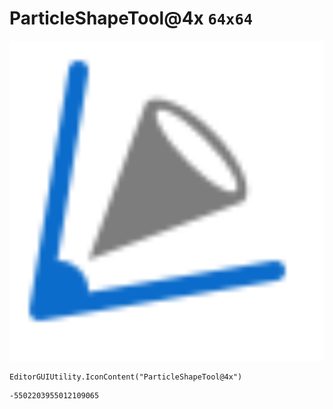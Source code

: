 # ParticleShapeTool@4x `64x64`
<img src="/img/ParticleShapeTool@4x.png" width=512 height=512>

``` CSharp
EditorGUIUtility.IconContent("ParticleShapeTool@4x")
```
```
-5502203955012109065
```
